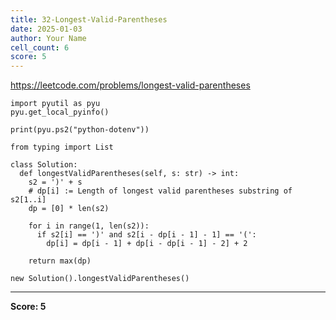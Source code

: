 ```yaml
---
title: 32-Longest-Valid-Parentheses
date: 2025-01-03
author: Your Name
cell_count: 6
score: 5
---
```


https://leetcode.com/problems/longest-valid-parentheses


```
import pyutil as pyu
pyu.get_local_pyinfo()
```


```
print(pyu.ps2("python-dotenv"))
```


```
from typing import List
```


```
class Solution:
  def longestValidParentheses(self, s: str) -> int:
    s2 = ')' + s
    # dp[i] := Length of longest valid parentheses substring of s2[1..i]
    dp = [0] * len(s2)

    for i in range(1, len(s2)):
      if s2[i] == ')' and s2[i - dp[i - 1] - 1] == '(':
        dp[i] = dp[i - 1] + dp[i - dp[i - 1] - 2] + 2

    return max(dp)
```


```
new Solution().longestValidParentheses()
```


---
**Score: 5**